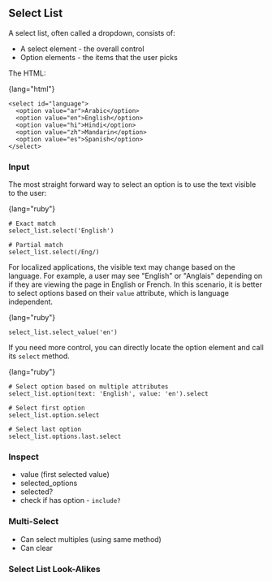 ## Select List

A select list, often called a dropdown, consists of:
* A select element - the overall control
* Option elements - the items that the user picks

The HTML:

{lang="html"}
~~~~~~~~
<select id="language">
  <option value="ar">Arabic</option>
  <option value="en">English</option>
  <option value="hi">Hindi</option>
  <option value="zh">Mandarin</option>
  <option value="es">Spanish</option>
</select>
~~~~~~~~

### Input

The most straight forward way to select an option is to use the text visible to the user:

{lang="ruby"}
~~~~~~~~
# Exact match
select_list.select('English')

# Partial match
select_list.select(/Eng/)
~~~~~~~~

For localized applications, the visible text may change based on the language. For example, a user may see "English" or "Anglais" depending on if they are viewing the page in English or French. In this scenario, it is  better to select options based on their `value` attribute, which is language independent.

{lang="ruby"}
~~~~~~~~
select_list.select_value('en')
~~~~~~~~

If you need more control, you can directly locate the option element and call its `select` method.

{lang="ruby"}
~~~~~~~~
# Select option based on multiple attributes
select_list.option(text: 'English', value: 'en').select

# Select first option
select_list.option.select

# Select last option
select_list.options.last.select
~~~~~~~~

### Inspect

- value (first selected value)
- selected_options
- selected?
- check if has option - `include?`

### Multi-Select

- Can select multiples (using same method)
- Can clear

### Select List Look-Alikes